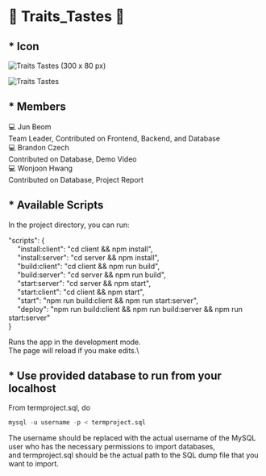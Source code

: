 # 🍷 Traits_Tastes 🍷

## * Icon


![Traits   Tastes (300 x 80 px)](https://github.com/jb69535/Traits_Tastes/assets/92282867/8ab5b0cd-4bfd-44fd-bc7f-4723fe97d530)

![Traits   Tastes](https://github.com/jb69535/Traits_Tastes/assets/92282867/338d857f-2964-4b90-ab31-3d9b072846b1)

## * Members
  💻 Jun Beom <br>Team Leader, Contributed on Frontend, Backend, and Database <br> 
  💻 Brandon Czech <br>Contributed on Database, Demo Video <br> 
  💻 Wonjoon Hwang <br>Contributed on Database, Project Report<br> 

## * Available Scripts

In the project directory, you can run:

"scripts": { \
&emsp; "install:client": "cd client && npm install",\
&emsp; "install:server": "cd server && npm install",\
&emsp; "build:client": "cd client && npm run build",\
&emsp; "build:server": "cd server && npm run build",\
&emsp; "start:server": "cd server && npm start",\
&emsp; "start:client": "cd client && npm start",\
&emsp; "start": "npm run build:client && npm run start:server",\
&emsp; "deploy": "npm run build:client && npm run build:server && npm run start:server"\
    }

Runs the app in the development mode.\
The page will reload if you make edits.\

## * Use provided database to run from your localhost

From termproject.sql, 
do 
```sql
mysql -u username -p < termproject.sql
```
The username should be replaced with the actual username of the MySQL user who has the necessary permissions to import databases, \
and termproject.sql should be the actual path to the SQL dump file that you want to import.








